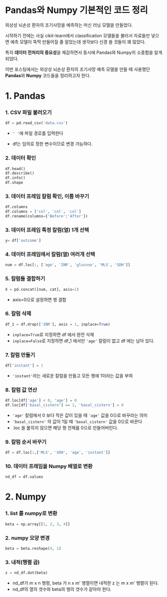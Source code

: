 # Pandas와 Numpy 기본적인 코드 정리

외상성 뇌손상 환자의 조기사망을 예측하는 머신 러닝 모델을 만들었다.  

시작하기 전에는 사실 cikit-learn에서 classification 모델들을 불러서 자료들만 넣으면 예측 모델이 뚝딱 만들어질 줄 알았는데 생각보다 신경 쓸 것들이 꽤 많았다. 

특히 **데이터 전처리의 중요성**을 체감하면서 동시에 Pandas와 Numpy의 소중함을 알게 되었다.

이번 포스팅에서는 외상성 뇌손상 환자의 조기사망 예측 모델을 만들 때 사용했던 **Pandas**와 **Numpy** 코드들을 정리하고자 한다.



# 1. Pandas

### 1. CSV 파일 불러오기  

```python
df = pd.read_csv('data.csv') 
```
* `' '`에 파일 경로를 입력한다  

* df는 임의로 정한 변수이므로 변경 가능하다.

### 2. 데이터 확인
```python
df.head()
df.describe()
df.info()
df.shape
```

### 3. 데이터 프레임 칼럼 확인, 이름 바꾸기
```python
df.columns
df.columns = ['col', 'col', 'col']
df.rename(columns={'Before':'After'})
```

### 3. 데이터 프레임 특정 칼럼(열) 1개 선택

```python
y= df['outcome']
```

### 4. 데이터 프레임에서 칼럼(열) 여러개 선택

```python
num = df.loc[:, ['age', 'INR', 'glucose', 'MLS', 'SDH']]
```

### 5. 칼럼들 결합하기

``` python
X = pd.concat([num, cat], axis=1)
```

* axis=0으로 설정하면 행 결합

### 6. 칼럼 삭제
```python
df_1 = df.drop(['INR'], axis = 1, inplace=True)
```
* `inplace=True`로 지정하면 df 에서 완전 삭제
* `inplace=False`로 지정하면 df_1 에서만 `'age'` 칼럼이 없고 df 에는 남아 있다.


### 7. 칼럼 만들기
```python
df['instant'] = 1
```

* `'instant'`라는 새로운 칼럼을 만들고 모든 행에 1이라는 값을 부여

### 8. 칼럼 값 연산
```python
df.loc[df['age'] < 0, 'age'] = 0
df.loc[df['basal_cistern'] == 1, 'basal_cistern'] = 0
```
* `'age'` 칼럼에서 0 보다 작은 값이 있을 때 `'age'` 값을 0으로 바꾸라는 의미
* `'basal_cistern'` 의 값이 1일 때 `'basal_cistern'` 값을 0으로 바꾼다
* .loc 을 붙히지 않으면 해당 행 전체를 0으로 만들어버린다.

### 9. 칼럼 순서 바꾸기

```python
df = df.loc[:,['MLS', 'SDH', 'age', 'instant']]
```

### 10. 데이터 프레임을 Numpy 배열로 변환
```python
nd_df = df.values
```

# 2. Numpy

### 1. list 를 numpy로 변환
```python
beta = np.array[[1, 2, 3, 4]]
```

### 2. numpy 모양 변경
```python
beta = beta.reshape(4, 1)
```

### 3. 내적(행렬 곱)
```python
z = nd_df.dot(beta)
```
* nd_df가 m x n 행령, beta 가 n x m' 행렬이면 내적한 z 는 m x m' 행렬이 된다.
* nd_df의 열의 갯수와 beta의 행의 갯수가 같아야 한다.

